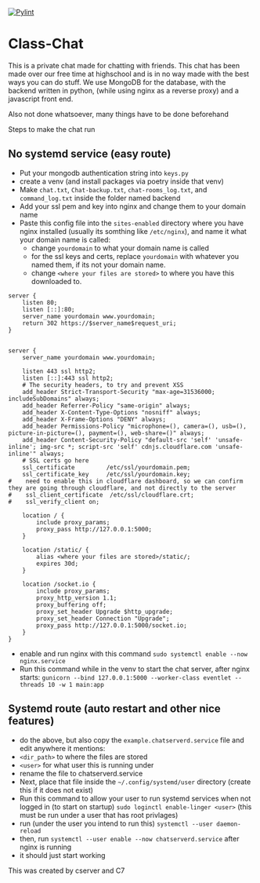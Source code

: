 [![Pylint](https://github.com/01000011-00110111/School-Chat/actions/workflows/pylint.yml/badge.svg?branch=main)](https://github.com/01000011-00110111/School-Chat/actions/workflows/pylint.yml)

# Class-Chat
This is a private chat made for chatting with friends. This chat has been made over our free time at highschool and is in no way made with the best ways you can do stuff. We use MongoDB for the database, with the backend written in python, (while using nginx as a reverse proxy) and a javascript front end.

Also not done whatsoever, many things have to be done beforehand

Steps to make the chat run

## No systemd service (easy route)
- Put your mongodb authentication string into `keys.py`
- create a venv (and install packages via poetry inside that venv)
- Make `chat.txt`, `Chat-backup.txt`, `chat-rooms_log.txt`, and `command_log.txt` inside the folder named backend
- Add your ssl pem and key into nginx and change them to your domain name
- Paste this config file into the `sites-enabled` directory where you have nginx installed (usually its somthing like `/etc/nginx`), and name it what your domain name is called:
  - change `yourdomain` to what your domain name is called
  - for the ssl keys and certs, replace `yourdomain` with whatever you named them, if its not your domain name.
  - change `<where your files are stored>` to where you have this downloaded to.
```
server {
    listen 80;
    listen [::]:80;
    server_name yourdomain www.yourdomain;
    return 302 https://$server_name$request_uri;
}


server {
    server_name yourdomain www.yourdomain;

    listen 443 ssl http2;
    listen [::]:443 ssl http2;
    # The security headers, to try and prevent XSS
    add_header Strict-Transport-Security "max-age=31536000; includeSubDomains" always;
    add_header Referrer-Policy "same-origin" always;
    add_header X-Content-Type-Options "nosniff" always;
    add_header X-Frame-Options "DENY" always;
    add_header Permissions-Policy "microphone=(), camera=(), usb=(), picture-in-picture=(), payment=(), web-share=()" always;
    add_header Content-Security-Policy "default-src 'self' 'unsafe-inline'; img-src *; script-src 'self' cdnjs.cloudflare.com 'unsafe-inline'" always;
    # SSL certs go here
    ssl_certificate         /etc/ssl/yourdomain.pem;
    ssl_certificate_key     /etc/ssl/yourdomain.key;
#    need to enable this in cloudflare dashboard, so we can confirm they are going through cloudflare, and not directly to the server
#    ssl_client_certificate  /etc/ssl/cloudflare.crt;
#    ssl_verify_client on;

    location / {
        include proxy_params;
        proxy_pass http://127.0.0.1:5000;
    }

    location /static/ {
        alias <where your files are stored>/static/;
        expires 30d;
    }

    location /socket.io {
        include proxy_params;
        proxy_http_version 1.1;
        proxy_buffering off;
        proxy_set_header Upgrade $http_upgrade;
        proxy_set_header Connection "Upgrade";
        proxy_pass http://127.0.0.1:5000/socket.io;
    }
}
```
- enable and run nginx with this command `sudo systemctl enable --now nginx.service`
- Run this command while in the venv to start the chat server, after nginx starts: `gunicorn --bind 127.0.0.1:5000 --worker-class eventlet --threads 10 -w 1 main:app`


## Systemd route (auto restart and other nice features)
- do the above, but also copy the `example.chatserverd.service` file and edit anywhere it mentions:
 - `<dir_path>` to where the files are stored
 - `<user>` for what user this is running under
 - rename the file to chatserverd.service
- Next, place that file inside the `~/.config/systemd/user` directory (create this if it does not exist)
- Run this command to allow your user to run systemd services when not logged in (to start on startup) `sudo loginctl enable-linger <user>` (this must be run under a user that has root privlages)
- run (under the user you intend to run this) `systemctl --user daemon-reload`
- then, run `systemctl --user enable --now chatserverd.service` after nginx is running
- it should just start working

This was created by
  cserver and C7
